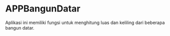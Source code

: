 # APPBangunDatar
Aplikasi ini memiliki fungsi untuk menghitung luas dan keliling dari beberapa bangun datar.
